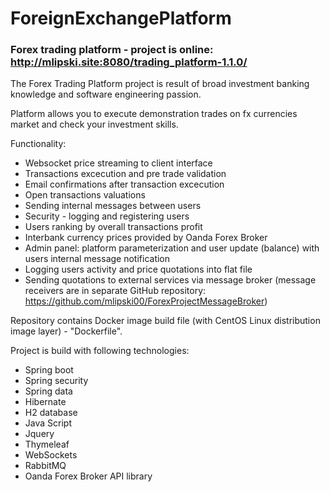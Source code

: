 # ForeignExchangePlatform
### Forex trading platform - project is online: http://mlipski.site:8080/trading_platform-1.1.0/

The Forex Trading Platform project is result of broad investment banking knowledge and software engineering passion.

Platform allows you to execute demonstration trades on fx currencies market and check your investment skills.

Functionality:
* Websocket price streaming to client interface
* Transactions excecution and pre trade validation
* Email confirmations after transaction excecution
* Open transactions valuations
* Sending internal messages between users
* Security - logging and registering users 
* Users ranking by overall transactions profit
* Interbank currency prices provided by Oanda Forex Broker
* Admin panel: platform parameterization and user update (balance) with users internal message notification
* Logging users activity and price quotations into flat file
* Sending quotations to external services via message broker (message receivers are in separate GitHub repository: https://github.com/mlipski00/ForexProjectMessageBroker)

Repository contains Docker image build file (with CentOS Linux distribution image layer) - "Dockerfile".

Project is build with following technologies:
* Spring boot
* Spring security
* Spring data
* Hibernate
* H2 database
* Java Script
* Jquery
* Thymeleaf
* WebSockets
* RabbitMQ
* Oanda Forex Broker API library

